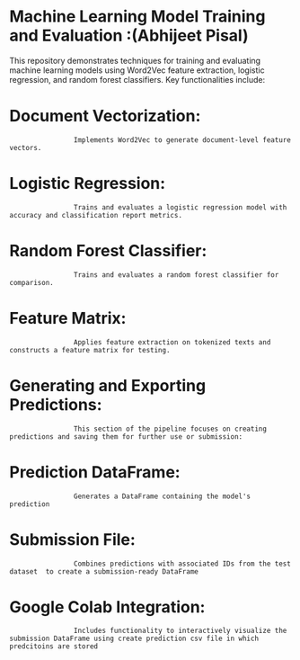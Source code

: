 

























# Machine Learning Model Training and Evaluation :(Abhijeet Pisal)

This repository demonstrates techniques for training and evaluating machine learning models using Word2Vec feature extraction, logistic regression, and random forest classifiers. Key functionalities include:

# Document Vectorization: 
                    Implements Word2Vec to generate document-level feature vectors.

# Logistic Regression: 
                    Trains and evaluates a logistic regression model with accuracy and classification report metrics.

# Random Forest Classifier: 
                    Trains and evaluates a random forest classifier for comparison.

# Feature Matrix: 
                    Applies feature extraction on tokenized texts and constructs a feature matrix for testing.

# Generating and Exporting Predictions:
                    This section of the pipeline focuses on creating predictions and saving them for further use or submission:

# Prediction DataFrame:
                    Generates a DataFrame containing the model's prediction
# Submission File:
                    Combines predictions with associated IDs from the test dataset  to create a submission-ready DataFrame 
# Google Colab Integration:
                    Includes functionality to interactively visualize the submission DataFrame using create prediction csv file in which predcitoins are stored 
                    







